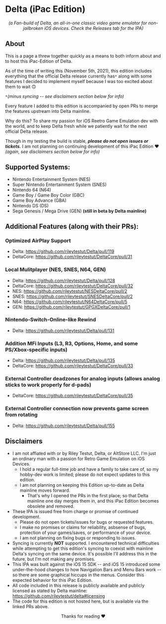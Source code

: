 # Delta (iPac Edition)

<p align="center">
  <em>(a Fan-build of Delta, an all-in-one classic video game emulator for non-jailbroken iOS devices. Check the Releases tab for the IPA)</em>
</p>

## About

This is a page a threw together quickly as a means to both inform about and to host this iPac-Edition of Delta.

As of the time of writing this (November 5th, 2021), this edition includes everything that the official Delta release currently has`*` along with some features I decided to implement myself because I was too excited about them to wait 🙃

`*`_(minus syncing -- see disclaimers section below for info)_

Every feature I added to this edition is accompanied by open PRs to merge the features upstream into Delta mainline.

Why do this? To share my passion for iOS Reetro Game Emulation dev with the world, and to keep Delta fresh while we patiently wait for the next official Delta release. 

Though in my testing the build is stable, _**please do not open issues or tickets.**_ I am not planning on continuing development of this iPac Edition ❤️ _(again, see disclaimers section below for info)_

## Supported Systems:
- Nintendo Entertainment System (NES)
- Super Nintendo Entertainment System (SNES)
- Nintendo 64 (N64)
- Game Boy / Game Boy Color (GBC)
- Game Boy Advance (GBA)
- Nintendo DS (DS)
- Sega Genesis / Mega Drive (GEN) **(still in beta by Delta mainline)**

## Additional Features (along with their PRs):

### Optimized AirPlay Support
- Delta: https://github.com/rileytestut/Delta/pull/119
- DeltaCore: https://github.com/rileytestut/DeltaCore/pull/31
### Local Mulitplayer (NES, SNES, N64, GEN)
- Delta: https://github.com/rileytestut/Delta/pull/128
- DeltaCore: https://github.com/rileytestut/DeltaCore/pull/32
- NES: https://github.com/rileytestut/NESDeltaCore/pull/2
- SNES: https://github.com/rileytestut/SNESDeltaCore/pull/2
- N64: https://github.com/rileytestut/N64DeltaCore/pull/5
- GEN: https://github.com/rileytestut/GPGXDeltaCore/pull/1
### Nintendo-Switch-Online-like Rewind
- Delta: https://github.com/rileytestut/Delta/pull/131
### Addition MFi Inputs (L3, R3, Options, Home, and some PS/Xbox-specific inputs)
- Delta: https://github.com/rileytestut/Delta/pull/135
- DeltaCore: https://github.com/rileytestut/DeltaCore/pull/33
### External Controller deadzones for analog inputs (allows analog sticks to work properly for d-pads)
- DeltaCore: https://github.com/rileytestut/DeltaCore/pull/35
### External Controller connection now prevents game screen from rotating
- Delta: https://github.com/rileytestut/Delta/pull/155

## Disclaimers
- I am not affiated with or by Riley Testut, Delta, or AltStore LLC. I'm just an ordinary man with a passion for Retro Game Emulation on iOS Devices.
    - I hold a regular full-time job and have a family to take care of, so my hobby-dev work is limited; please do not expect updates to this edition.
    - I am not planning on keeping this Edition up-to-date as Delta mainline moves forward.
        - That's why I opened the PRs in the first place; so that Delta mainline one day merges them in, and this iPac Edition becomes obsolete and removed.
- These IPA is issued free from charge or promise of continued development.
    - Please do not open tickets/issues for bugs or requested features.
    - I make no promises or claims for reliability, asbsense of bugs, protection of your games/saves, or performance of your device.
    - I am not planning on fixing bugs or responding to issues.
- Syncing is currently **NOT** supported. I encountered technical difficulties while attempting to get this edition's syncing to coexist with mainline Delta's syncing on the same device. It's possible I'll address this in the future, but I'm not making any promises.
- This IPA was built against the iOS 15 SDK -- and iOS 15 introduced some under-the-hood changes to how Navigation Bars and Menu Bars work -- so there are some graphical hiccups in the menus. Consider this expected behavior for this iPac Edition.
- All code included in this release is publicly available and publicly licensed as stated by Delta mainline: https://github.com/rileytestut/delta#licensing
- The code for this edition is not hosted here, but is available via the linked PRs above.


<p align="center">
  Thanks for reading ❤️
</p>
